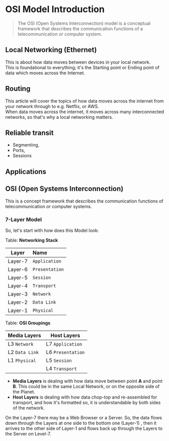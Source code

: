 # OSI Model Introduction
> The OSI (Open Systems Interconnection) model is a conceptual framework that describes the communication functions of a telecommunication or computer system.

## Local Networking (Ethernet)
This is about how data moves between devices in your local network.  
This is foundational to everything; it's the Starting point or Ending point of data which moves across the Internet.

## Routing
This article will cover the topics of how data moves across the internet from your network through to e.g. Netflix, or AWS.  
When data moves across the internet, it moves across many interconnected networks, so that's why a local networking matters.  
## Reliable transit
- Segmenting, 
- Ports,
- Sessions

## Applications

## OSI (Open Systems Interconnection)
This is a concept framework that describes the communication functions of telecommunication or computer systems.  

### 7-Layer Model
So, let's start with how does this Model look:  

Table: **Networking Stack**

|  Layer  | Name           |
|:-------:|:---------------|  
| Layer-7 | `Application`  |  
| Layer-6 | `Presentation` |  
| Layer-5 | `Session`      |  
| Layer-4 | `Transport`    |  
| Layer-3 | `Network`      |  
| Layer-2 | `Data Link`    |  
| Layer-1 | `Physical`     |  

Table: **OSI Groupings**

| Media Layers   | Host Layers       |
|----------------|-------------------|
| L3 `Network`   | L7 `Application`  |
| L2 `Data Link` | L6 `Presentation` |
| L1 `Physical`  | L5 `Session`      |
|                | L4 `Transport`    |

- **Media Layers** is dealing with how data move between point **A** and point **B**. This could be in the same Local Network, or on the 
  opposite side of the Planet.
- **Host Layers** is dealing with how data chop-top and re-assembled for transport, and how it's formatted so, it is understandable by both 
  sides of the network.

On the Layer-7 there may be a Web Browser or a Server. So, the data flows down through the Layers at one side to the bottom one (Layer-1)
, then it arrives to the other side of Layer-1 and flows back up through the Layers to the Server on Level-7.
